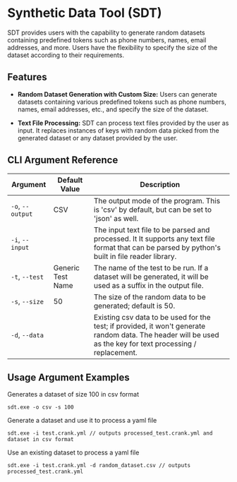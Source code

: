 
# Synthetic Data Tool (SDT)

SDT provides users with the capability to generate random datasets containing predefined tokens such as phone numbers, names, email addresses, and more. Users have the flexibility to specify the size of the dataset according to their requirements.

## Features
- **Random Dataset Generation with Custom Size:** Users can generate datasets containing various predefined tokens such as phone numbers, names, email addresses, etc., and specify the size of the dataset.

- **Text File Processing:** SDT can process text files provided by the user as input. It replaces instances of keys with random data picked from the generated dataset or any dataset provided by the user.

## CLI Argument Reference

| Argument       | Default Value     | Description                                                                                              |
|----------------|-------------------|----------------------------------------------------------------------------------------------------------|
| `-o`, `--output` | CSV               | The output mode of the program. This is 'csv' by default, but can be set to 'json' as well.            |
| `-i`, `--input`  |                   | The input text file to be parsed and processed. It It supports any text file format that can be parsed by python's built in file reader library.                                                               |
| `-t`, `--test`   | Generic Test Name | The name of the test to be run. If a dataset will be generated, it will be used as a suffix in the output file.                                                                         |
| `-s`, `--size`   | 50                | The size of the random data to be generated; default is 50.                                              |
| `-d`, `--data`   |                   | Existing csv data to be used for the test; if provided, it won't generate random data. The header will be used as the key for text processing / replacement.                       |

## Usage Argument Examples

Generates a dataset of size 100 in csv format
```
sdt.exe -o csv -s 100
```
Generate a dataset and use it to process a yaml file
```
sdt.exe -i test.crank.yml // outputs processed_test.crank.yml and dataset in csv format
```
Use an existing dataset to process a yaml file
```
sdt.exe -i test.crank.yml -d random_dataset.csv // outputs processed_test.crank.yml
```
